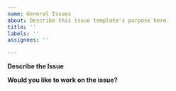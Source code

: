 ```yaml
---
name: General Issues
about: Describe this issue template's purpose here.
title: ''
labels: ''
assignees: ''

---
```


**Describe the Issue**

<!--Please state here what you want to do.-->

**Would you like to work on the issue?**

<!--Let us know if this issue should be assigned to you or tell us who you think could help to solve this issue.-->
